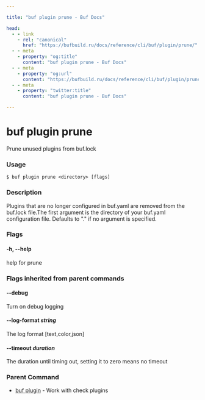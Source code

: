 ```yaml
---

title: "buf plugin prune - Buf Docs"

head:
  - - link
    - rel: "canonical"
      href: "https://bufbuild.ru/docs/reference/cli/buf/plugin/prune/"
  - - meta
    - property: "og:title"
      content: "buf plugin prune - Buf Docs"
  - - meta
    - property: "og:url"
      content: "https://bufbuild.ru/docs/reference/cli/buf/plugin/prune/"
  - - meta
    - property: "twitter:title"
      content: "buf plugin prune - Buf Docs"

---
```


# buf plugin prune

Prune unused plugins from buf.lock

### Usage

```console
$ buf plugin prune <directory> [flags]
```

### Description

Plugins that are no longer configured in buf.yaml are removed from the buf.lock file.The first argument is the directory of your buf.yaml configuration file. Defaults to "." if no argument is specified.

### Flags

#### \-h, --help

help for prune

### Flags inherited from parent commands

#### \--debug

Turn on debug logging

#### \--log-format _string_

The log format \[text,color,json\]

#### \--timeout _duration_

The duration until timing out, setting it to zero means no timeout

### Parent Command

- [buf plugin](../) - Work with check plugins

